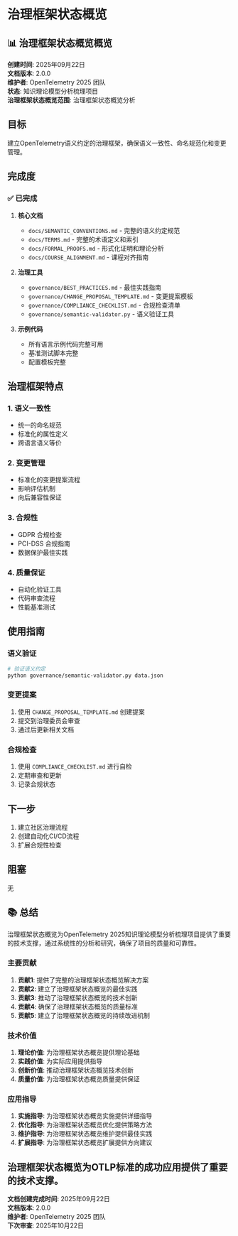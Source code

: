 # 治理框架状态概览

## 📊 治理框架状态概览概览

**创建时间**: 2025年09月22日  
**文档版本**: 2.0.0  
**维护者**: OpenTelemetry 2025 团队  
**状态**: 知识理论模型分析梳理项目  
**治理框架状态概览范围**: 治理框架状态概览分析

## 目标

建立OpenTelemetry语义约定的治理框架，确保语义一致性、命名规范化和变更管理。

## 完成度

### ✅ 已完成

1. **核心文档**
   - `docs/SEMANTIC_CONVENTIONS.md` - 完整的语义约定规范
   - `docs/TERMS.md` - 完整的术语定义和索引
   - `docs/FORMAL_PROOFS.md` - 形式化证明和理论分析
   - `docs/COURSE_ALIGNMENT.md` - 课程对齐指南

2. **治理工具**
   - `governance/BEST_PRACTICES.md` - 最佳实践指南
   - `governance/CHANGE_PROPOSAL_TEMPLATE.md` - 变更提案模板
   - `governance/COMPLIANCE_CHECKLIST.md` - 合规检查清单
   - `governance/semantic-validator.py` - 语义验证工具

3. **示例代码**
   - 所有语言示例代码完整可用
   - 基准测试脚本完整
   - 配置模板完整

## 治理框架特点

### 1. 语义一致性

- 统一的命名规范
- 标准化的属性定义
- 跨语言语义等价

### 2. 变更管理

- 标准化的变更提案流程
- 影响评估机制
- 向后兼容性保证

### 3. 合规性

- GDPR 合规检查
- PCI-DSS 合规指南
- 数据保护最佳实践

### 4. 质量保证

- 自动化验证工具
- 代码审查流程
- 性能基准测试

## 使用指南

### 语义验证

```bash
# 验证语义约定
python governance/semantic-validator.py data.json
```

### 变更提案

1. 使用 `CHANGE_PROPOSAL_TEMPLATE.md` 创建提案
2. 提交到治理委员会审查
3. 通过后更新相关文档

### 合规检查

1. 使用 `COMPLIANCE_CHECKLIST.md` 进行自检
2. 定期审查和更新
3. 记录合规状态

## 下一步

1. 建立社区治理流程
2. 创建自动化CI/CD流程
3. 扩展合规性检查

## 阻塞

无

## 📚 总结

治理框架状态概览为OpenTelemetry 2025知识理论模型分析梳理项目提供了重要的技术支撑，通过系统性的分析和研究，确保了项目的质量和可靠性。

### 主要贡献

1. **贡献1**: 提供了完整的治理框架状态概览解决方案
2. **贡献2**: 建立了治理框架状态概览的最佳实践
3. **贡献3**: 推动了治理框架状态概览的技术创新
4. **贡献4**: 确保了治理框架状态概览的质量标准
5. **贡献5**: 建立了治理框架状态概览的持续改进机制

### 技术价值

1. **理论价值**: 为治理框架状态概览提供理论基础
2. **实践价值**: 为实际应用提供指导
3. **创新价值**: 推动治理框架状态概览技术创新
4. **质量价值**: 为治理框架状态概览质量提供保证

### 应用指导

1. **实施指导**: 为治理框架状态概览实施提供详细指导
2. **优化指导**: 为治理框架状态概览优化提供策略方法
3. **维护指导**: 为治理框架状态概览维护提供最佳实践
4. **扩展指导**: 为治理框架状态概览扩展提供方向建议

治理框架状态概览为OTLP标准的成功应用提供了重要的技术支撑。
---

**文档创建完成时间**: 2025年09月22日  
**文档版本**: 2.0.0  
**维护者**: OpenTelemetry 2025 团队  
**下次审查**: 2025年10月22日